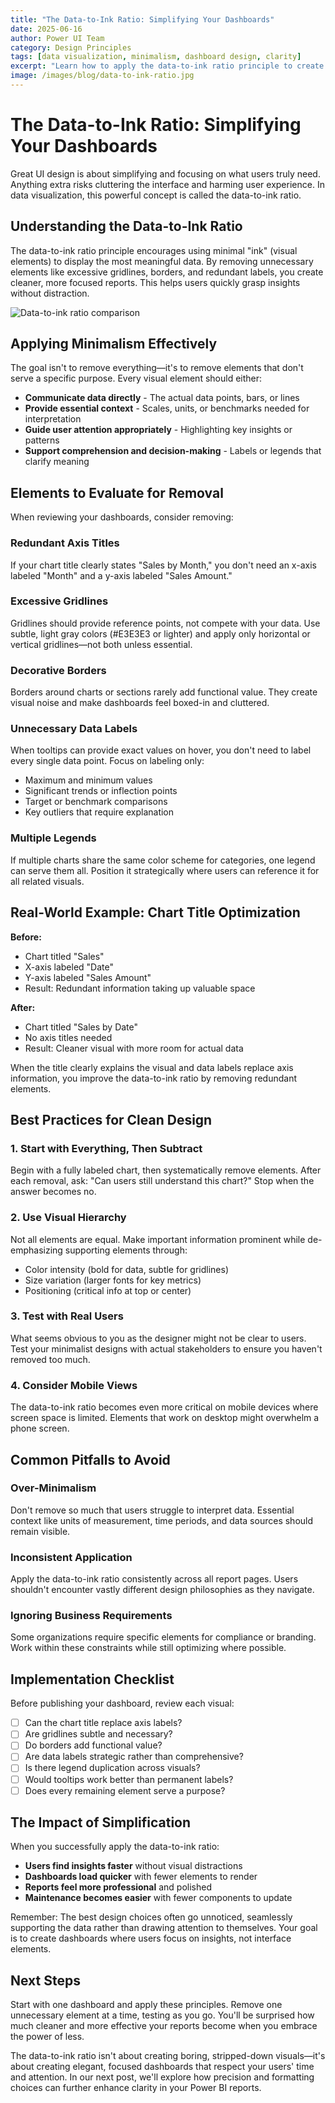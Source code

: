 ```yaml
---
title: "The Data-to-Ink Ratio: Simplifying Your Dashboards"
date: 2025-06-16
author: Power UI Team
category: Design Principles
tags: [data visualization, minimalism, dashboard design, clarity]
excerpt: "Learn how to apply the data-to-ink ratio principle to create cleaner, more focused Power BI reports that help users quickly grasp insights without distraction."
image: /images/blog/data-to-ink-ratio.jpg
---
```


# The Data-to-Ink Ratio: Simplifying Your Dashboards

Great UI design is about simplifying and focusing on what users truly need. Anything extra risks cluttering the interface and harming user experience. In data visualization, this powerful concept is called the data-to-ink ratio.

## Understanding the Data-to-Ink Ratio

The data-to-ink ratio principle encourages using minimal "ink" (visual elements) to display the most meaningful data. By removing unnecessary elements like excessive gridlines, borders, and redundant labels, you create cleaner, more focused reports. This helps users quickly grasp insights without distraction.

![Data-to-ink ratio comparison](/images/blog/data-ink-comparison.png)

## Applying Minimalism Effectively

The goal isn't to remove everything—it's to remove elements that don't serve a specific purpose. Every visual element should either:

- **Communicate data directly** - The actual data points, bars, or lines
- **Provide essential context** - Scales, units, or benchmarks needed for interpretation
- **Guide user attention appropriately** - Highlighting key insights or patterns
- **Support comprehension and decision-making** - Labels or legends that clarify meaning

## Elements to Evaluate for Removal

When reviewing your dashboards, consider removing:

### Redundant Axis Titles
If your chart title clearly states "Sales by Month," you don't need an x-axis labeled "Month" and a y-axis labeled "Sales Amount."

### Excessive Gridlines
Gridlines should provide reference points, not compete with your data. Use subtle, light gray colors (#E3E3E3 or lighter) and apply only horizontal or vertical gridlines—not both unless essential.

### Decorative Borders
Borders around charts or sections rarely add functional value. They create visual noise and make dashboards feel boxed-in and cluttered.

### Unnecessary Data Labels
When tooltips can provide exact values on hover, you don't need to label every single data point. Focus on labeling only:
- Maximum and minimum values
- Significant trends or inflection points
- Target or benchmark comparisons
- Key outliers that require explanation

### Multiple Legends
If multiple charts share the same color scheme for categories, one legend can serve them all. Position it strategically where users can reference it for all related visuals.

## Real-World Example: Chart Title Optimization

**Before:** 
- Chart titled "Sales"
- X-axis labeled "Date"
- Y-axis labeled "Sales Amount"
- Result: Redundant information taking up valuable space

**After:**
- Chart titled "Sales by Date"
- No axis titles needed
- Result: Cleaner visual with more room for actual data

When the title clearly explains the visual and data labels replace axis information, you improve the data-to-ink ratio by removing redundant elements.

## Best Practices for Clean Design

### 1. Start with Everything, Then Subtract
Begin with a fully labeled chart, then systematically remove elements. After each removal, ask: "Can users still understand this chart?" Stop when the answer becomes no.

### 2. Use Visual Hierarchy
Not all elements are equal. Make important information prominent while de-emphasizing supporting elements through:
- Color intensity (bold for data, subtle for gridlines)
- Size variation (larger fonts for key metrics)
- Positioning (critical info at top or center)

### 3. Test with Real Users
What seems obvious to you as the designer might not be clear to users. Test your minimalist designs with actual stakeholders to ensure you haven't removed too much.

### 4. Consider Mobile Views
The data-to-ink ratio becomes even more critical on mobile devices where screen space is limited. Elements that work on desktop might overwhelm a phone screen.

## Common Pitfalls to Avoid

### Over-Minimalism
Don't remove so much that users struggle to interpret data. Essential context like units of measurement, time periods, and data sources should remain visible.

### Inconsistent Application
Apply the data-to-ink ratio consistently across all report pages. Users shouldn't encounter vastly different design philosophies as they navigate.

### Ignoring Business Requirements
Some organizations require specific elements for compliance or branding. Work within these constraints while still optimizing where possible.

## Implementation Checklist

Before publishing your dashboard, review each visual:

- [ ] Can the chart title replace axis labels?
- [ ] Are gridlines subtle and necessary?
- [ ] Do borders add functional value?
- [ ] Are data labels strategic rather than comprehensive?
- [ ] Is there legend duplication across visuals?
- [ ] Would tooltips work better than permanent labels?
- [ ] Does every remaining element serve a purpose?

## The Impact of Simplification

When you successfully apply the data-to-ink ratio:

- **Users find insights faster** without visual distractions
- **Dashboards load quicker** with fewer elements to render
- **Reports feel more professional** and polished
- **Maintenance becomes easier** with fewer components to update

Remember: The best design choices often go unnoticed, seamlessly supporting the data rather than drawing attention to themselves. Your goal is to create dashboards where users focus on insights, not interface elements.

## Next Steps

Start with one dashboard and apply these principles. Remove one unnecessary element at a time, testing as you go. You'll be surprised how much cleaner and more effective your reports become when you embrace the power of less.

The data-to-ink ratio isn't about creating boring, stripped-down visuals—it's about creating elegant, focused dashboards that respect your users' time and attention. In our next post, we'll explore how precision and formatting choices can further enhance clarity in your Power BI reports.